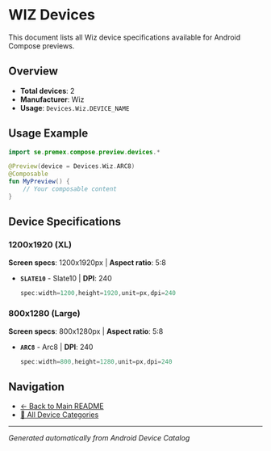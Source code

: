 # WIZ Devices

This document lists all Wiz device specifications available for Android Compose previews.

## Overview

- **Total devices**: 2
- **Manufacturer**: Wiz
- **Usage**: `Devices.Wiz.DEVICE_NAME`

## Usage Example

```kotlin
import se.premex.compose.preview.devices.*

@Preview(device = Devices.Wiz.ARC8)
@Composable
fun MyPreview() {
    // Your composable content
}
```

## Device Specifications

### 1200x1920 (XL)

**Screen specs**: 1200x1920px | **Aspect ratio**: 5:8

- **`SLATE10`** - Slate10 | **DPI**: 240
  ```kotlin
  spec:width=1200,height=1920,unit=px,dpi=240
  ```

### 800x1280 (Large)

**Screen specs**: 800x1280px | **Aspect ratio**: 5:8

- **`ARC8`** - Arc8 | **DPI**: 240
  ```kotlin
  spec:width=800,height=1280,unit=px,dpi=240
  ```

## Navigation

- [← Back to Main README](../../README.md)
- [📱 All Device Categories](../README.md)

---
*Generated automatically from Android Device Catalog*
